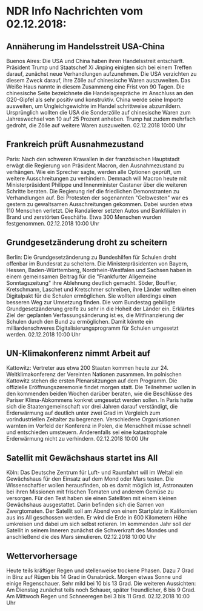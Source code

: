 # NDR Info Nachrichten vom 02.12.2018:


## Annäherung im Handelsstreit USA-China
Buenos Aires:	Die USA und China haben ihren Handelsstreit entschärft. Präsident Trump und Staatschef Xi Jinping einigten sich bei einem Treffen darauf, zunächst neue Verhandlungen aufzunehmen. Die USA verzichten zu diesem Zweck darauf, ihre Zölle auf chinesische Waren auszuweiten. Das Weiße Haus nannte in diesem Zusammeng eine Frist von 90 Tagen. Die chinesische Seite bezeichnete die Handelsgespräche im Anschluss an den G20-Gipfel als sehr positiv und konstruktiv. China werde seine Importe ausweiten, um Ungleichgewichte im Handel schrittweise abzumildern. Ursprünglich wollten die USA die Sonderzölle auf chinesische Waren zum Jahreswechsel von 10 auf 25 Prozent anheben. Trump hat zudem mehrfach gedroht, die Zölle auf weitere Waren auszuweiten. 02.12.2018 10:00 Uhr 

## Frankreich prüft Ausnahmezustand
Paris: Nach den schweren Krawallen in der französischen Hauptstadt erwägt die Regierung von Präsident Macron, den Ausnahmezustand zu verhängen. Wie ein Sprecher sagte, werden alle Optionen geprüft, um weitere Ausschreitungen zu verhindern. Demnach will Macron heute mit Ministerpräsident Philippe und Innenminister Castaner über die weiteren Schritte beraten. Die Regierung rief die friedlichen Demonstranten zu Verhandlungen auf. Bei Protesten der sogenannten "Gelbwesten" war es gestern zu gewaltsamen Ausschreitungen gekommen. Dabei wurden etwa 110 Menschen verletzt. Die Randalierer setzten Autos und Bankfilialen in Brand und zerstörten Geschäfte. Etwa 300 Menschen wurden festgenommen. 02.12.2018 10:00 Uhr 

## Grundgesetzänderung droht zu scheitern
Berlin: Die Grundgesetzänderung zu Bundeshilfen für Schulen droht offenbar im Bundesrat zu scheitern. Die Ministerpräsidenten von Bayern, Hessen, Baden-Württemberg, Nordrhein-Westfalen und Sachsen haben in einem gemeinsamen Beitrag für die "Frankfurter Allgemeine Sonntagszeitung" ihre Ablehnung deutlich gemacht. Söder, Bouffier, Kretschmann, Laschet und Kretschmer schreiben, ihre Länder wollten einen Digitalpakt für die Schulen ermöglichen. Sie wollten allerdings einen besseren Weg zur Umsetzung finden. Die vom Bundestag gebilligte Grundgesetzänderung greife zu sehr in die Hoheit der Länder ein. Erklärtes Ziel der geplanten Verfassungsänderung ist es, die Mitfinanzierung der Schulen durch den Bund zu ermöglichen. Damit könnte ein milliardenschweres Digitalisierungsprogramm für Schulen umgesetzt werden. 02.12.2018 10:00 Uhr 

## UN-Klimakonferenz nimmt Arbeit auf
Kattowitz:	Vertreter aus etwa 200 Staaten kommen heute zur 24. Weltklimakonferenz der Vereinten Nationen zusammen. Im polnischen Kattowitz stehen die ersten Plenarsitzungen auf dem Programm. Die offizielle Eröffnungszeremonie findet morgen statt. Die Teilnehmer wollen in den kommenden beiden Wochen darüber beraten, wie die Beschlüsse des Pariser Klima-Abkommens konkret umgesetzt werden sollen. In Paris hatte sich die Staatengemeinschaft vor drei Jahren darauf verständigt, die Erderwärmung auf deutlich unter zwei Grad im Vergleich zum vorindustriellen Zeitalter zu begrenzen. Verschiedene Organisationen warnten im Vorfeld der Konferenz in Polen, die Menschheit müsse schnell und entschieden umsteuern. Anderenfalls sei eine katastrophale Erderwärmung nicht zu verhindern. 02.12.2018 10:00 Uhr 

## Satellit mit Gewächshaus startet ins All
Köln: Das Deutsche Zentrum für Luft- und Raumfahrt will im Weltall ein Gewächshaus für den Einsatz auf dem Mond oder Mars testen. Die Wissenschaftler wollen herausfinden, ob es damit möglich ist, Astronauten bei ihren Missionen mit frischen Tomaten und anderem Gemüse zu versorgen. Für den Test haben sie einen Satelliten mit einem kleinen Gewächshaus ausgestattet. Darin befinden sich die Samen von Zwergtomaten. Der Satellit soll am Abend von einem Startplatz in Kalifornien aus ins All geschossen werden. Er wird die Erde in 600 Kilometern Höhe umkreisen und dabei um sich selbst rotieren. Im kommenden Jahr soll der Satellit in seinem Inneren zunächst die Schwerkraft des Mondes und anschließend die des Mars simulieren. 02.12.2018 10:00 Uhr 

## Wettervorhersage
Heute teils kräftiger Regen und stellenweise trockene Phasen. Dazu 7 Grad in Binz auf Rügen bis 14 Grad in Osnabrück. Morgen etwas Sonne und einige Regenschauer. Sehr mild bei 10 bis 13 Grad. Die weiteren Aussichten: Am Dienstag zunächst teils noch Schauer, später freundlicher, 6 bis 9 Grad. Am Mittwoch Regen und Schneeregen bei 3 bis 11 Grad. 02.12.2018 10:00 Uhr 
